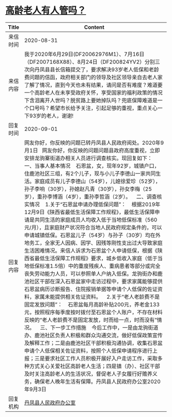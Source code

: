 # <a href="http://www.shangluo.gov.cn/zmhd/ldxxxx.jsp?urltype=leadermail.LeaderMailContentUrl&wbtreeid=1112&leadermailid=6394">高龄老人有人管吗？</a>
| Title |                                                                                                                                                                                                                                                                                                                                                                                                                                                                      Content                                                                                                                                                                                                                                                                                                                                                                                                                                                                      |
|:-----:|---------------------------------------------------------------------------------------------------------------------------------------------------------------------------------------------------------------------------------------------------------------------------------------------------------------------------------------------------------------------------------------------------------------------------------------------------------------------------------------------------------------------------------------------------------------------------------------------------------------------------------------------------------------------------------------------------------------------------------------------------------------------------------------------------------------------------------------------------------------------------------------------------------------------------------------------------|
| 来信时间  | 2020-08-31                                                                                                                                                                                                                                                                                                                                                                                                                                                                                                                                                                                                                                                                                                                                                                                                                                                                                                                                        |
| 来信内容  | 我于2020年6月29日(DF20062976M1）、7月16日（DF2007168X88）、8月24日（DF200824YV2）分别三次向丹凤县县长信箱提交了，要求解决93岁老人低保和老龄费问题的信函，政府相关部门的领导及社区领导亲自去老人家了解了情况，直到今天也未有结果，请问是否有难度？难道要一个高龄老人在未享受政府关怀，享受国家的福利政策的情况下含泪离开人世吗？脱贫路上要她掉队吗？兜底保障难道是一个口号吗？希望市长给予关注，引起足够的重视，重点关心一下93岁的老人，谢谢!                                                                                                                                                                                                                                                                                                                                                                                                                                                                                                                                                                                                                                                                                                 |
| 回复时间  | 2020-09-01                                                                                                                                                                                                                                                                                                                                                                                                                                                                                                                                                                                                                                                                                                                                                                                                                                                                                                                                        |
| 回复内容  | 网友你好，你反映的问题已转丹凤县人民政府阅处。2020年9月1日   网友你好，你反映的问题问题县政府高度重视，立即安排龙驹寨街道办相关人员进行调查核实。现回复如下：    一、当事人基本情况    石恩盆，女，现年92岁，城镇户口，住鹿池社区三组，有2个儿子，现与小儿子李德山一家共同生活。家庭成员有儿子李德山（54岁），儿媳徐爱珍（52岁），孙子李响（30岁），孙媳赵凡青（30岁），孙女李梅（25岁），重孙李博涵（4岁），重孙李哲涵（2岁）。    二、调查核实情况    1.关于“石恩盆申请办理低保问题”：    根据2019年12月9日《陕西省最低生活保障工作规程》，最低生活保障申请是共同生活的家庭成员人均收入低于当地低保标准（560元/月），且家庭财产状况符合当地人民政府规定条件的，可以申请城镇低保。石恩盆儿子（54岁）与孙子（30岁）均在外地务工，全家无人因病、因学、因残等刚性支出过大导致家庭生活困难情况。来信人诉求为石恩盆个人申请低保，根据《陕西省最低生活保障工作规程》要求，城乡低收入家庭（低于当地低保标准1.5倍）中的重度残疾人、重病患者等部分或完全丧失劳动能力人员，可以参照单人户纳入低保。龙驹街办和鹿池社区干部在深入石恩盆家中走访过程中，要求家属能够提供石恩盆病历诊断报告、住院报销单据等申请个人低保的佐证资料，家属未能提供相关佐证资料。    2.关于“老人老龄费不是固定发放问题”：    石恩盆每月高龄补贴200元，养老金133元，按照程序每季度按时拨付至石恩盆个人账户，不存在材料反映的“老人老龄费不是固定发放，时而给一点，时而没有”情况。    三、下一步工作措施    今后工作中，一是由龙驹街道办、鹿池社区负责人积极和群众沟通交流，做好低保政策宣传及解释工作；二是由鹿池社区干部积极沟通协调，收集石恩盆申请个人低保相关佐证资料，按照个人低保申请程序进行上报；三是要求社区工作人员积极开展好入户走访工作，采取多种方式关心关爱社区高龄老人生活；四是镇（办）、社区干部及时关注高龄老人的生活状况，督促老人子女履行好赡养义务，确保老人晚年生活有保障。丹凤县人民政府办公室2020年9月3日 |
| 回复机构  | <a href="../../categories/agencies/丹凤县人民政府办公室.md">丹凤县人民政府办公室</a>                                                                                                                                                                                                                                                                                                                                                                                                                                                                                                                                                                                                                                                                                                                                                                                                                                                                                  |